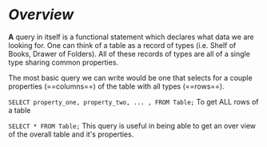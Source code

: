# *Overview*

**A** query in itself is a functional statement which declares what data we are looking for. One can think of a table as a record of types (i.e. Shelf of Books, Drawer of Folders). All of these records of types are all of a single type sharing common properties.

The most basic query we can write would be one that selects for a couple properties (==columns==) of the table with all types (==rows==).

`SELECT property_one, property_two, ... , FROM Table;`
To get ALL rows of a table

`SELECT * FROM Table;`
This query is useful in being able to get an over view of the overall table and it's properties.

